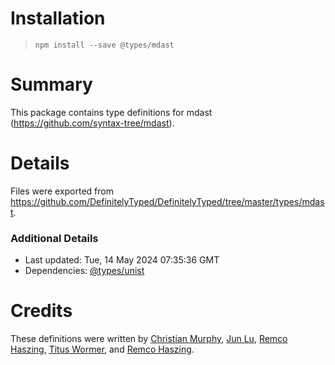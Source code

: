# Installation

> `npm install --save @types/mdast`

# Summary

This package contains type definitions for mdast (<https://github.com/syntax-tree/mdast>).

# Details

Files were exported from <https://github.com/DefinitelyTyped/DefinitelyTyped/tree/master/types/mdast>.

### Additional Details

* Last updated: Tue, 14 May 2024 07:35:36 GMT
* Dependencies: [@types/unist](https://npmjs.com/package/@types/unist)

# Credits

These definitions were written by [Christian Murphy](https://github.com/ChristianMurphy), [Jun Lu](https://github.com/lujun2), [Remco Haszing](https://github.com/remcohaszing), [Titus Wormer](https://github.com/wooorm), and [Remco Haszing](https://github.com/remcohaszing).
